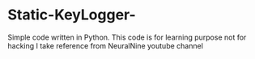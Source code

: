 # Static-KeyLogger-
Simple code written in Python. This code is for
learning purpose not for hacking
I take reference from NeuralNine youtube channel
